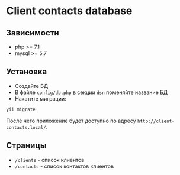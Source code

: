 # Client contacts database

## Зависимости
- php >= 7.1
- mysql >= 5.7

## Установка
- Создайте БД
- В файле `config/db.php` в секции `dsn` поменяйте название БД
- Накатите миграции:
```bash
yii migrate
```

После чего приложение будет доступно по адресу `http://client-contacts.local/`.

## Страницы
- `/clients` - список клиентов
- `/contacts` - список контактов клиентов